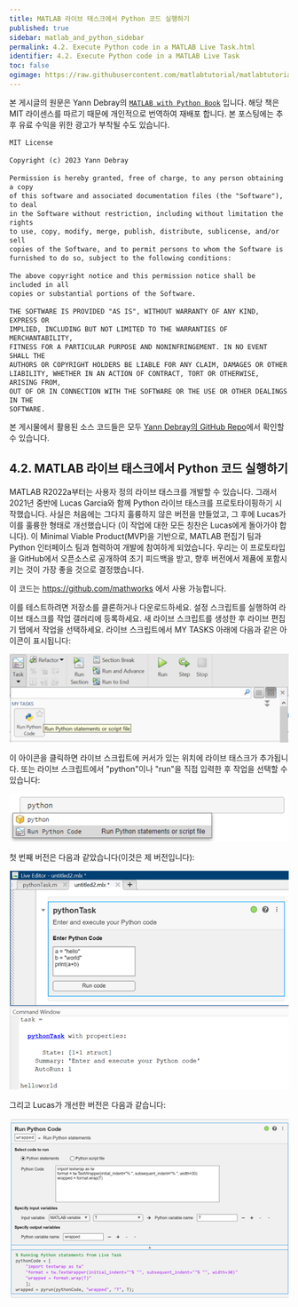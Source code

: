 ```yaml
---
title: MATLAB 라이브 태스크에서 Python 코드 실행하기
published: true
sidebar: matlab_and_python_sidebar
permalink: 4.2. Execute Python code in a MATLAB Live Task.html
identifier: 4.2. Execute Python code in a MATLAB Live Task
toc: false
ogimage: https://raw.githubusercontent.com/matlabtutorial/matlabtutorial.github.io/main/images/MATLAB_with_Python_Book/ogimage.jpg
---
```


본 게시글의 원문은 Yann Debray의 [`MATLAB with Python Book`](https://github.com/yanndebray/matlab-with-python-book) 입니다. 해당 책은 MIT 라이센스를 따르기 때문에 개인적으로 번역하여 재배포 합니다. 본 포스팅에는 추후 유료 수익을 위한 광고가 부착될 수도 있습니다.

    MIT License

    Copyright (c) 2023 Yann Debray

    Permission is hereby granted, free of charge, to any person obtaining a copy
    of this software and associated documentation files (the "Software"), to deal
    in the Software without restriction, including without limitation the rights
    to use, copy, modify, merge, publish, distribute, sublicense, and/or sell
    copies of the Software, and to permit persons to whom the Software is
    furnished to do so, subject to the following conditions:

    The above copyright notice and this permission notice shall be included in all
    copies or substantial portions of the Software.

    THE SOFTWARE IS PROVIDED "AS IS", WITHOUT WARRANTY OF ANY KIND, EXPRESS OR
    IMPLIED, INCLUDING BUT NOT LIMITED TO THE WARRANTIES OF MERCHANTABILITY,
    FITNESS FOR A PARTICULAR PURPOSE AND NONINFRINGEMENT. IN NO EVENT SHALL THE
    AUTHORS OR COPYRIGHT HOLDERS BE LIABLE FOR ANY CLAIM, DAMAGES OR OTHER
    LIABILITY, WHETHER IN AN ACTION OF CONTRACT, TORT OR OTHERWISE, ARISING FROM,
    OUT OF OR IN CONNECTION WITH THE SOFTWARE OR THE USE OR OTHER DEALINGS IN THE
    SOFTWARE.

본 게시물에서 활용된 소스 코드들은 모두 [Yann Debray의 GitHub Repo](https://github.com/yanndebray/matlab-with-python-book)에서 확인할 수 있습니다.

## 4.2. MATLAB 라이브 태스크에서 Python 코드 실행하기

MATLAB R2022a부터는 사용자 정의 라이브 태스크를 개발할 수 있습니다. 그래서 2021년 중반에 Lucas Garcia와 함께 Python 라이브 태스크를 프로토타이핑하기 시작했습니다. 사실은 처음에는 그다지 훌륭하지 않은 버전을 만들었고, 그 후에 Lucas가 이를 훌륭한 형태로 개선했습니다 (이 작업에 대한 모든 칭찬은 Lucas에게 돌아가야 합니다). 이 Minimal Viable Product(MVP)을 기반으로, MATLAB 편집기 팀과 Python 인터페이스 팀과 협력하여 개발에 참여하게 되었습니다. 우리는 이 프로토타입을 GitHub에서 오픈소스로 공개하여 초기 피드백을 받고, 향후 버전에서 제품에 포함시키는 것이 가장 좋을 것으로 결정했습니다.

이 코드는 https://github.com/mathworks 에서 사용 가능합니다.

이를 테스트하려면 저장소를 클론하거나 다운로드하세요. 설정 스크립트를 실행하여 라이브 태스크를 작업 갤러리에 등록하세요. 새 라이브 스크립트를 생성한 후 라이브 편집기 탭에서 작업을 선택하세요. 라이브 스크립트에서 MY TASKS 아래에 다음과 같은 아이콘이 표시됩니다:

<img src="https://raw.githubusercontent.com/matlabtutorial/matlabtutorial.github.io/main/images/MATLAB_with_Python_Book/image41.png" />

이 아이콘을 클릭하면 라이브 스크립트에 커서가 있는 위치에 라이브 태스크가 추가됩니다. 또는 라이브 스크립트에서 "python"이나 "run"을 직접 입력한 후 작업을 선택할 수 있습니다:

<img src="https://raw.githubusercontent.com/matlabtutorial/matlabtutorial.github.io/main/images/MATLAB_with_Python_Book/image43.png" />

첫 번째 버전은 다음과 같았습니다(이것은 제 버전입니다):

<img src="https://raw.githubusercontent.com/matlabtutorial/matlabtutorial.github.io/main/images/MATLAB_with_Python_Book/image44.png" />

그리고 Lucas가 개선한 버전은 다음과 같습니다:

<img src="https://raw.githubusercontent.com/matlabtutorial/matlabtutorial.github.io/main/images/MATLAB_with_Python_Book/image45.png" />